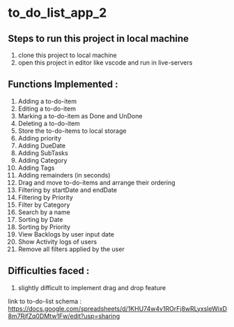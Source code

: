 # to_do_list_app_2

## Steps to run this project in local machine
  1. clone this project to local machine
  2. open this project in editor like vscode and run in live-servers


## Functions Implemented : 
1. Adding a to-do-item
2. Editing a to-do-item
3. Marking a to-do-item as Done and UnDone
4. Deleting a to-do-item
5. Store the to-do-items to local storage
6. Adding priority
7. Adding DueDate
8. Adding SubTasks
9. Adding Category
10. Adding Tags
11. Adding remainders (in seconds)
12. Drag and move to-do-items and arrange their ordering
13. Filtering by startDate and endDate
14. Filtering by Priority
15. Filter by Category
16. Search by a name
17. Sorting by Date
18. Sorting by Priority
19. View Backlogs by user input date
20. Show Activity logs of users
21. Remove all filters applied by the user



## Difficulties faced : 
1. slightly difficult to implement drag and drop feature

link to to-do-list schema : https://docs.google.com/spreadsheets/d/1KHU74w4v1ROrFj8wRLyxsleWixD8m7RjfZq0DMtw1Fw/edit?usp=sharing
   
